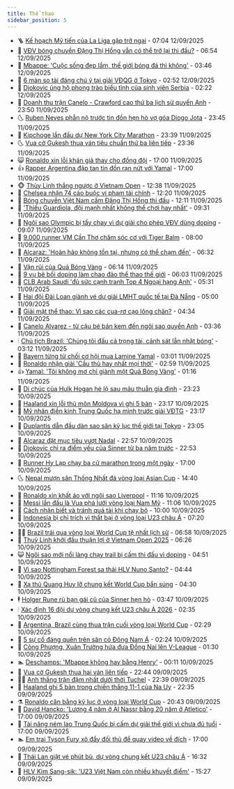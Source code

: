 ```yaml
---
title: Thể thao
sidebar_position: 5
---
```


<!-- vnexpress-the-thao:START -->
- 🪜 [Kế hoạch Mỹ tiến của La Liga gặp trở ngại](https://vnexpress.net/ke-hoach-my-tien-cua-la-liga-gap-tro-ngai-4938267.html) - 07:04 12/09/2025
- 🦩 [VĐV bóng chuyền Đặng Thị Hồng vẫn có thể trở lại thi đấu?](https://vnexpress.net/vdv-bong-chuyen-dang-thi-hong-van-co-the-tro-lai-thi-dau-4938207.html) - 06:54 12/09/2025
- 🧰 [Mbappe: &#39;Cuộc sống đẹp lắm, thế giới bóng đá thì không&#39;](https://vnexpress.net/mbappe-cuoc-song-dep-lam-the-gioi-bong-da-thi-khong-4938118.html) - 03:46 12/09/2025
- 🤗 [6 màn so tài đáng chú ý tại giải VĐQG ở Tokyo](https://vnexpress.net/6-man-so-tai-dang-chu-y-tai-giai-vdqg-o-tokyo-4938021.html) - 02:52 12/09/2025
- 🥳 [Djokovic ủng hộ phong trào biểu tình của sinh viên Serbia](https://vnexpress.net/djokovic-ung-ho-phong-trao-bieu-tinh-cua-sinh-vien-serbia-4938132.html) - 02:22 12/09/2025
- 🦣 [Doanh thu trận Canelo - Crawford cao thứ ba lịch sử quyền Anh](https://vnexpress.net/doanh-thu-tran-canelo-crawford-cao-thu-ba-lich-su-quyen-anh-4938013.html) - 23:50 11/09/2025
- 🌜 [Ruben Neves phẫn nộ trước tin đồn hẹn hò vợ góa Diogo Jota](https://vnexpress.net/ruben-neves-phan-no-truoc-tin-don-hen-ho-vo-goa-diogo-jota-4938018.html) - 23:45 11/09/2025
- 🫶 [Kipchoge lần đầu dự New York City Marathon](https://vnexpress.net/kipchoge-lan-dau-du-new-york-city-marathon-4937796.html) - 23:39 11/09/2025
- 🌜 [Vua cờ Gukesh thua ván tiêu chuẩn thứ ba liên tiếp](https://vnexpress.net/vua-co-gukesh-thua-van-tieu-chuan-thu-ba-lien-tiep-4938054.html) - 23:36 11/09/2025
- 😺 [Ronaldo xin lỗi khán giả thay cho đồng đội](https://vnexpress.net/ronaldo-xin-loi-khan-gia-thay-cho-dong-doi-4937950.html) - 17:00 11/09/2025
- 👍 [Rapper Argentina đập tan tin đồn rạn nứt với Yamal](https://vnexpress.net/rapper-argentina-dap-tan-tin-don-ran-nut-voi-yamal-4937993.html) - 17:00 11/09/2025
- 🐵 [Thùy Linh thắng ngược ở Vietnam Open](https://vnexpress.net/thuy-linh-thang-nguoc-o-vietnam-open-4937996.html) - 12:38 11/09/2025
- 💫 [Chelsea nhận 74 cáo buộc vi phạm tài chính](https://vnexpress.net/chelsea-nhan-74-cao-buoc-vi-pham-tai-chinh-4937992.html) - 12:20 11/09/2025
- 🦆 [Bóng chuyền Việt Nam cấm Đặng Thị Hồng thi đấu](https://vnexpress.net/bong-chuyen-viet-nam-cam-dang-thi-hong-thi-dau-4937991.html) - 12:11 11/09/2025
- 🙉 [&#39;Thiếu Guardiola, đội mạnh nhất không thể chơi hay nhất&#39;](https://vnexpress.net/thieu-guardiola-doi-manh-nhat-khong-the-choi-hay-nhat-4937750.html) - 09:31 11/09/2025
- 📝 [Ngôi sao Olympic bị tẩy chay vì dự giải cho phép VĐV dùng doping](https://vnexpress.net/ngoi-sao-olympic-bi-tay-chay-vi-du-giai-cho-phep-vdv-dung-doping-4937767.html) - 09:07 11/09/2025
- 💯 [9.000 runner VM Cần Thơ chăm sóc cơ với Tiger Balm](https://vnexpress.net/9-000-runner-vm-can-tho-cham-soc-co-voi-tiger-balm-4935616.html) - 08:00 11/09/2025
- 🌈 [Alcaraz: &#39;Hoàn hảo không tồn tại, nhưng có thể chạm đến&#39;](https://vnexpress.net/alcaraz-hoan-hao-khong-ton-tai-nhung-co-the-cham-den-4937870.html) - 06:32 11/09/2025
- 🦩 [Vận rủi của Quả Bóng Vàng](https://vnexpress.net/van-rui-cua-qua-bong-vang-4937838.html) - 06:14 11/09/2025
- 🐲 [9 vụ bê bối doping làm chao đảo thể thao thế giới](https://vnexpress.net/9-vu-be-boi-doping-lam-chao-dao-the-thao-the-gioi-4937864.html) - 06:03 11/09/2025
- 🌁 [CLB Arab Saudi &#39;đủ sức cạnh tranh Top 4 Ngoại hạng Anh&#39;](https://vnexpress.net/clb-arab-saudi-du-suc-canh-tranh-top-4-ngoai-hang-anh-4937826.html) - 05:31 11/09/2025
- 💯 [Hai đội Đài Loan giành vé dự giải LMHT quốc tế tại Đà Nẵng](https://vnexpress.net/hai-doi-dai-loan-gianh-ve-du-giai-lmht-quoc-te-tai-da-nang-4937618.html) - 05:00 11/09/2025
- 🌝 [Giải mật thể thao: Vì sao các cua-rơ cạo lông chân?](https://vnexpress.net/giai-mat-the-thao-vi-sao-cac-cua-ro-cao-long-chan-4937356.html) - 04:34 11/09/2025
- 🤖 [Canelo Alvarez - từ cậu bé bán kem đến ngôi sao quyền Anh](https://vnexpress.net/canelo-alvarez-tu-cau-be-ban-kem-den-ngoi-sao-quyen-anh-4937321.html) - 03:36 11/09/2025
- 🕯 [Chủ tịch Brazil: &#39;Chúng tôi đấu cả trọng tài, cảnh sát lẫn nhặt bóng&#39;](https://vnexpress.net/chu-tich-brazil-chung-toi-dau-ca-trong-tai-canh-sat-lan-nhat-bong-4937581.html) - 03:12 11/09/2025
- 🧰 [Bayern từng từ chối cơ hội mua Lamine Yamal](https://vnexpress.net/bayern-tung-tu-choi-co-hoi-mua-lamine-yamal-4937530.html) - 03:01 11/09/2025
- 🥳 [Ronaldo nhận giải &#39;Cầu thủ hay nhất mọi thời&#39;](https://vnexpress.net/ronaldo-nhan-giai-cau-thu-hay-nhat-moi-thoi-4937731.html) - 02:59 11/09/2025
- 👍 [Yamal: &#39;Tôi không mơ chỉ giành một Quả Bóng Vàng&#39;](https://vnexpress.net/yamal-toi-khong-mo-chi-gianh-mot-qua-bong-vang-4937674.html) - 01:16 11/09/2025
- 💪 [Di chúc của Hulk Hogan hé lộ sau mâu thuẫn gia đình](https://vnexpress.net/di-chuc-cua-hulk-hogan-he-lo-sau-mau-thuan-gia-dinh-4937619.html) - 23:23 10/09/2025
- 👹 [Haaland xin lỗi thủ môn Moldova vì ghi 5 bàn](https://vnexpress.net/haaland-xin-loi-thu-mon-moldova-vi-ghi-5-ban-4937585.html) - 23:17 10/09/2025
- 🧰 [Mỹ nhân điền kinh Trung Quốc hạ mình trước giải VĐTG](https://vnexpress.net/my-nhan-dien-kinh-trung-quoc-ha-minh-truoc-giai-vdtg-4937471.html) - 23:17 10/09/2025
- 🚀 [Duplantis dẫn đầu dàn sao săn kỷ lục thế giới tại Tokyo](https://vnexpress.net/duplantis-dan-dau-dan-sao-san-ky-luc-the-gioi-tai-tokyo-4937517.html) - 23:05 10/09/2025
- 🎃 [Alcaraz đặt mục tiêu vượt Nadal](https://vnexpress.net/alcaraz-dat-muc-tieu-vuot-nadal-4937641.html) - 22:57 10/09/2025
- 🧰 [Djokovic chỉ ra điểm yếu của Sinner từ ba năm trước](https://vnexpress.net/djokovic-chi-ra-diem-yeu-cua-sinner-tu-ba-nam-truoc-4937642.html) - 22:53 10/09/2025
- 👀 [Runner Hy Lạp chạy ba cữ marathon trong một ngày](https://vnexpress.net/runner-hy-lap-chay-ba-cu-marathon-trong-mot-ngay-4936728.html) - 17:00 10/09/2025
- 🌜 [Nepal mượn sân Thống Nhất đá vòng loại Asian Cup](https://vnexpress.net/nepal-muon-san-thong-nhat-da-vong-loai-asian-cup-4937613.html) - 14:40 10/09/2025
- 🫶 [Ronaldo xin khất áo với ngôi sao Liverpool](https://vnexpress.net/ronaldo-xin-khat-ao-voi-ngoi-sao-liverpool-4937559.html) - 11:16 10/09/2025
- 🦄 [Messi lần đầu là Vua phá lưới vòng loại Nam Mỹ](https://vnexpress.net/messi-lan-dau-la-vua-pha-luoi-vong-loai-nam-my-4937544.html) - 11:06 10/09/2025
- 🥳 [Cách nhận biết và tránh quá tải khi chạy bộ](https://vnexpress.net/cach-nhan-biet-va-tranh-qua-tai-khi-chay-bo-4932538.html) - 10:00 10/09/2025
- 🐲 [Indonesia bị chỉ trích vì thất bại ở vòng loại U23 châu Á](https://vnexpress.net/indonesia-bi-chi-trich-vi-that-bai-o-vong-loai-u23-chau-a-4937443.html) - 07:20 10/09/2025
- 🧑‍🏫 [Brazil trải qua vòng loại World Cup tệ nhất lịch sử](https://vnexpress.net/brazil-trai-qua-vong-loai-world-cup-te-nhat-lich-su-4937222.html) - 06:58 10/09/2025
- 🤔 [Thuỳ Linh khởi đầu thuận lợi ở Vietnam Open 2025](https://vnexpress.net/thuy-linh-khoi-dau-thuan-loi-o-vietnam-open-2025-4937402.html) - 06:26 10/09/2025
- 😺 [Ngôi sao mới nổi làng chạy trail bị cấm thi đấu vì doping](https://vnexpress.net/ngoi-sao-moi-noi-lang-chay-trail-bi-cam-thi-dau-vi-doping-4937362.html) - 04:51 10/09/2025
- 💪 [Vì sao Nottingham Forest sa thải HLV Nuno Santo?](https://vnexpress.net/vi-sao-nottingham-forest-sa-thai-hlv-nuno-santo-4937192.html) - 04:44 10/09/2025
- 💼 [Xạ thủ Quang Huy lỡ chung kết World Cup bắn súng](https://vnexpress.net/xa-thu-quang-huy-lo-chung-ket-world-cup-ban-sung-4937392.html) - 04:30 10/09/2025
- 🕴 [Holger Rune rủ bạn gái cũ của Sinner hẹn hò](https://vnexpress.net/holger-rune-ru-ban-gai-cu-cua-sinner-hen-ho-4937354.html) - 03:47 10/09/2025
- 🕯 [Xác định 16 đội dự vòng chung kết U23 châu Á 2026](https://vnexpress.net/xac-dinh-16-doi-du-vong-chung-ket-u23-chau-a-2026-4937295.html) - 02:35 10/09/2025
- 📝 [Argentina, Brazil cùng thua trận cuối vòng loại World Cup](https://vnexpress.net/argentina-brazil-cung-thua-tran-cuoi-vong-loai-world-cup-4937239.html) - 02:29 10/09/2025
- 🧐 [5 sự cố đáng quên trên sân cỏ Đông Nam Á](https://vnexpress.net/5-su-co-dang-quen-tren-san-co-dong-nam-a-4936883.html) - 02:24 10/09/2025
- 🙉 [Công Phượng, Xuân Trường hứa đưa Đồng Nai lên V-League](https://vnexpress.net/cong-phuong-xuan-truong-hua-dua-dong-nai-len-v-league-4937231.html) - 01:30 10/09/2025
- 🏊 [Deschamps: &#39;Mbappe không hay bằng Henry&#39;](https://vnexpress.net/deschamps-mbappe-khong-hay-bang-henry-4937218.html) - 00:11 10/09/2025
- 🌊 [Vua cờ Gukesh thua hai ván liên tiếp](https://vnexpress.net/vua-co-gukesh-thua-hai-van-lien-tiep-4937198.html) - 22:44 09/09/2025
- 👨‍🏫 [Anh thắng trận đậm nhất dưới thời Tuchel](https://vnexpress.net/anh-thang-tran-dam-nhat-duoi-thoi-tuchel-4937206.html) - 22:39 09/09/2025
- 🥷 [Haaland ghi 5 bàn trong chiến thắng 11-1 của Na Uy](https://vnexpress.net/haaland-ghi-5-ban-trong-chien-thang-11-1-cua-na-uy-4937204.html) - 22:35 09/09/2025
- ⚗️ [Ronaldo cân bằng kỷ lục ở vòng loại World Cup](https://vnexpress.net/ronaldo-can-bang-ky-luc-o-vong-loai-world-cup-4937201.html) - 20:43 09/09/2025
- 🌮 [David Hancko: &#39;Lương 4 năm ở Al Nassr bằng 20 năm ở Atletico&#39;](https://vnexpress.net/david-hancko-luong-4-nam-o-al-nassr-bang-20-nam-o-atletico-4937071.html) - 17:00 09/09/2025
- 🤩 [Tài năng ném lao Trung Quốc bị cấm dự giải thế giới vì chưa đủ tuổi](https://vnexpress.net/tai-nang-nem-lao-trung-quoc-bi-cam-du-giai-the-gioi-vi-chua-du-tuoi-4937157.html) - 17:00 09/09/2025
- 🏊 [Em trai Tyson Fury xô đẩy đối thủ để quay video về đích](https://vnexpress.net/em-trai-tyson-fury-xo-day-doi-thu-de-quay-video-ve-dich-4936809.html) - 17:00 09/09/2025
- 🐎 [Thái Lan giật vé phút bù, dự vòng chung kết U23 châu Á](https://vnexpress.net/thai-lan-giat-ve-phut-bu-du-vong-chung-ket-u23-chau-a-4937194.html) - 16:32 09/09/2025
- 💫 [HLV Kim Sang-sik: &#39;U23 Việt Nam còn nhiều khuyết điểm&#39;](https://vnexpress.net/hlv-kim-sang-sik-u23-viet-nam-con-nhieu-khuyet-diem-4937188.html) - 15:27 09/09/2025<!-- vnexpress-the-thao:END -->
